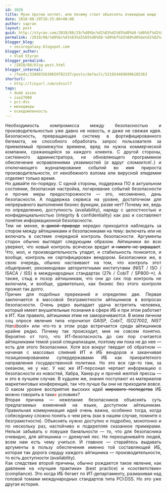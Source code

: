 ```yaml
---
id: 1026
title: Мухи против котлет, или почему стоит объяснять очевидные вещи
date: 2010-08-29T10:25:00+00:00
author: sapran
layout: post
guid: http://styran.com/2010/08/29/%d0%bc%d1%83%d1%85%d0%b8-%d0%bf%d1%80%d0%be%d1%82%d0%b8%d0%b2-%d0%ba%d0%be%d1%82%d0%bb%d0%b5%d1%82-%d0%b8%d0%bb%d0%b8-%d0%bf%d0%be%d1%87%d0%b5%d0%bc%d1%83-%d1%81%d1%82%d0%be%d0%b8%d1%82-%d0%be%d0%b1/
permalink: /2010/08/%d0%bc%d1%83%d1%85%d0%b8-%d0%bf%d1%80%d0%be%d1%82%d0%b8%d0%b2-%d0%ba%d0%be%d1%82%d0%bb%d0%b5%d1%82-%d0%b8%d0%bb%d0%b8-%d0%bf%d0%be%d1%87%d0%b5%d0%bc%d1%83-%d1%81%d1%82%d0%be%d0%b8%d1%82-%d0%be%d0%b1/
blogger_blog:
  - securegalaxy.blogspot.com
blogger_author:
  - Vlad Styran
blogger_permalink:
  - /2010/08/blog-post.html
blogger_internal:
  - /feeds/3388835630659782197/posts/default/5219244696996205363
shorturl:
  - http://tinyurl.com/o3vsvl7
tags:
  - dumb asses
  - iso27000
  - pci:dss
  - менеджеры
  - осведомленность
---
```

<div style="text-align: justify;">
  Необходимость компромисса между безопасностью и производительностью уже давно не новость, и даже не свежая идея. Безопасность, превращающая систему в фортифицированного бегемота, не способного обработать запрос пользователя за приемлемый промежуток времени, вряд ли нужна коммерческой компании, сражающейся за каждого клиента. С другой стороны, системного администратора, не обновляющего программное обеспечение исправлениями уязвимостей (<i>а вдруг сломается!..</i>) и отключающего журналирование событий во имя прироста производительности, от неизбежного взлома или вирусной эпидемии отделяет только время.
</div>

<div style="text-align: justify;">
</div>

<div style="text-align: justify;">
  Но давайте по-порядку. С одной стороны, поддержка ПО в актуальном состоянии, безопасная настройка, логирование событий безопасности и прочие меры предосторожности &#8212; это, несомненно, дань безопасности. А поддержка сервиса на уровне, достаточном для непрерывного выполнения бизнес функции, разве нет? Почему же, ведь по определению, доступность (availability), наряду с целостностью и конфиденциальностью (integrity & confidentiality) как раз и составляют понятие информационной безопасности.
</div>

<div style="text-align: justify;">
</div>

<div style="text-align: justify;">
  Тем не менее, <strike>в дикой природе</strike> нередко приходится наблюдать за спором между айтишниками и безопасниками на тему: включать или не включать в системе очередной контроль безопасности. Аргументы сторон обычно выглядят следующим образом. Айтишники во всю уверяют, что новый контроль всячески вредит <strike>и никого не украшает</strike>. Что, мол, и производительность упадет, и стабильность понизится, и вообще, контроль не сертифицирован вендором. Безопасники же, в свою очередь, обычно настаивают на том, что контроль этот общепринят, рекомендован авторитетными институтами (NIST / ISO / ISACA / ISS) в международных стандартах (27k / CobiT / SP800-*). А также, стыд и позор айтишникам, что они до сих пор контроль не включили, и вообще, удивительно, как бизнес без этого контроля прожил так долго.
</div>

<div style="text-align: justify;">
</div>

<div style="text-align: justify;">
  Причин для подобных пререканий я определяю две. Первая заключается в массовой безграмотности айтишников в вопросах безопасности. Очень редко выпадает удача встретить человека, который имеет внушительные познания в сфере ИБ и при этом работает в ИТ. Как правило, айтишники этим не заморачиваются. В моем личном соц опросе явления типа &#171;<i>прочитал GAISP, CobiT, ISO27002, NIST Han<span style="color: red;">d</span>book</i>&#187; или что-то в этом роде встречается среди айтишников крайне редко. Почему так происходит, мне не совсем понятно. Вероятно от того, что ИТ-безопасность до сих пор считается айтишниками темой узкой специализации, поэтому им пока не до нее &#8212; есть для этого безопасники. Хотя все вокруг твердит об обратном &#8212; начиная с массовых слияний ИТ и ИБ вендоров и заканчивая позиционированием супердержавами ИБ как приоритетного направления государственной политики. Но это все где-то там, за океаном, не у нас. У нас же ИТ-персонал черпает информацию о безопасности из новостей, Хабра, Хакер.ру и прочей желтой прессы &#8212; и это в лучшем случае. В худшем же, знания поступают из материалов маркетинговых конференций, так что лучше бы они не приходили вовсе. О каком уровне восприятия высоких идей <strike>мирового господства</strike> ИБ можно говорить в таки<span style="color: red;">х</span> условиях?
</div>

<div style="text-align: justify;">
</div>

<div style="text-align: justify;">
  Вторая причина &#8212; нежелание безопасников объяснять суть предлагаемых изменений на языке, доступном айтишникам. Правильная коммуникация идей очень важна, особенно тогда, когда собеседнику сложно понять о чем речь (как в нашем случае, помните о безграмотности). Объяснять нужно доступно и подробно, монотонно и по нескольку раз, настойчиво и подкрепляя сказанное примерами. Нельзя забывать о ловушке банальности &#8212; то, что для безопасника очевидно, для айтишника &#8212; дремучий лес. Не переоценивайте людей, всем нам есть чему учиться. И главное &#8212; старайтесь выдавать аргументы в пользу обеспечения именно той составляющей ИБ, которая так дорога сердцу каждого айтишника &#8212; производительности, то есть доступности (availability).
</div>

<div style="text-align: justify;">
</div>

<div style="text-align: justify;">
  Как следствие второй причины, обычно рождается такое явление, как давление на &#171;лучшие практики&#187; (best practice) и &#171;соответствие&#187; (compliance). Это когда ИБ бегает по ИТ-департаменту, размахивая над головой томами международных стандартов типа PCI:DSS. Но это уже другая история.
</div>

<div class="addtoany_share_save_container addtoany_content_bottom">
  <div class="a2a_kit a2a_kit_size_32 addtoany_list a2a_target" id="wpa2a_115">
    <a class="a2a_button_facebook" href="http://www.addtoany.com/add_to/facebook?linkurl=https%3A%2F%2Fblog.styran.com%2F2010%2F08%2F%25d0%25bc%25d1%2583%25d1%2585%25d0%25b8-%25d0%25bf%25d1%2580%25d0%25be%25d1%2582%25d0%25b8%25d0%25b2-%25d0%25ba%25d0%25be%25d1%2582%25d0%25bb%25d0%25b5%25d1%2582-%25d0%25b8%25d0%25bb%25d0%25b8-%25d0%25bf%25d0%25be%25d1%2587%25d0%25b5%25d0%25bc%25d1%2583-%25d1%2581%25d1%2582%25d0%25be%25d0%25b8%25d1%2582-%25d0%25be%25d0%25b1%2F&linkname=%D0%9C%D1%83%D1%85%D0%B8%20%D0%BF%D1%80%D0%BE%D1%82%D0%B8%D0%B2%20%D0%BA%D0%BE%D1%82%D0%BB%D0%B5%D1%82%2C%20%D0%B8%D0%BB%D0%B8%20%D0%BF%D0%BE%D1%87%D0%B5%D0%BC%D1%83%20%D1%81%D1%82%D0%BE%D0%B8%D1%82%20%D0%BE%D0%B1%D1%8A%D1%8F%D1%81%D0%BD%D1%8F%D1%82%D1%8C%20%D0%BE%D1%87%D0%B5%D0%B2%D0%B8%D0%B4%D0%BD%D1%8B%D0%B5%20%D0%B2%D0%B5%D1%89%D0%B8" title="Facebook" rel="nofollow" target="_blank"></a><a class="a2a_button_twitter" href="http://www.addtoany.com/add_to/twitter?linkurl=https%3A%2F%2Fblog.styran.com%2F2010%2F08%2F%25d0%25bc%25d1%2583%25d1%2585%25d0%25b8-%25d0%25bf%25d1%2580%25d0%25be%25d1%2582%25d0%25b8%25d0%25b2-%25d0%25ba%25d0%25be%25d1%2582%25d0%25bb%25d0%25b5%25d1%2582-%25d0%25b8%25d0%25bb%25d0%25b8-%25d0%25bf%25d0%25be%25d1%2587%25d0%25b5%25d0%25bc%25d1%2583-%25d1%2581%25d1%2582%25d0%25be%25d0%25b8%25d1%2582-%25d0%25be%25d0%25b1%2F&linkname=%D0%9C%D1%83%D1%85%D0%B8%20%D0%BF%D1%80%D0%BE%D1%82%D0%B8%D0%B2%20%D0%BA%D0%BE%D1%82%D0%BB%D0%B5%D1%82%2C%20%D0%B8%D0%BB%D0%B8%20%D0%BF%D0%BE%D1%87%D0%B5%D0%BC%D1%83%20%D1%81%D1%82%D0%BE%D0%B8%D1%82%20%D0%BE%D0%B1%D1%8A%D1%8F%D1%81%D0%BD%D1%8F%D1%82%D1%8C%20%D0%BE%D1%87%D0%B5%D0%B2%D0%B8%D0%B4%D0%BD%D1%8B%D0%B5%20%D0%B2%D0%B5%D1%89%D0%B8" title="Twitter" rel="nofollow" target="_blank"></a><a class="a2a_button_google_plus" href="http://www.addtoany.com/add_to/google_plus?linkurl=https%3A%2F%2Fblog.styran.com%2F2010%2F08%2F%25d0%25bc%25d1%2583%25d1%2585%25d0%25b8-%25d0%25bf%25d1%2580%25d0%25be%25d1%2582%25d0%25b8%25d0%25b2-%25d0%25ba%25d0%25be%25d1%2582%25d0%25bb%25d0%25b5%25d1%2582-%25d0%25b8%25d0%25bb%25d0%25b8-%25d0%25bf%25d0%25be%25d1%2587%25d0%25b5%25d0%25bc%25d1%2583-%25d1%2581%25d1%2582%25d0%25be%25d0%25b8%25d1%2582-%25d0%25be%25d0%25b1%2F&linkname=%D0%9C%D1%83%D1%85%D0%B8%20%D0%BF%D1%80%D0%BE%D1%82%D0%B8%D0%B2%20%D0%BA%D0%BE%D1%82%D0%BB%D0%B5%D1%82%2C%20%D0%B8%D0%BB%D0%B8%20%D0%BF%D0%BE%D1%87%D0%B5%D0%BC%D1%83%20%D1%81%D1%82%D0%BE%D0%B8%D1%82%20%D0%BE%D0%B1%D1%8A%D1%8F%D1%81%D0%BD%D1%8F%D1%82%D1%8C%20%D0%BE%D1%87%D0%B5%D0%B2%D0%B8%D0%B4%D0%BD%D1%8B%D0%B5%20%D0%B2%D0%B5%D1%89%D0%B8" title="Google+" rel="nofollow" target="_blank"></a><a class="a2a_button_linkedin" href="http://www.addtoany.com/add_to/linkedin?linkurl=https%3A%2F%2Fblog.styran.com%2F2010%2F08%2F%25d0%25bc%25d1%2583%25d1%2585%25d0%25b8-%25d0%25bf%25d1%2580%25d0%25be%25d1%2582%25d0%25b8%25d0%25b2-%25d0%25ba%25d0%25be%25d1%2582%25d0%25bb%25d0%25b5%25d1%2582-%25d0%25b8%25d0%25bb%25d0%25b8-%25d0%25bf%25d0%25be%25d1%2587%25d0%25b5%25d0%25bc%25d1%2583-%25d1%2581%25d1%2582%25d0%25be%25d0%25b8%25d1%2582-%25d0%25be%25d0%25b1%2F&linkname=%D0%9C%D1%83%D1%85%D0%B8%20%D0%BF%D1%80%D0%BE%D1%82%D0%B8%D0%B2%20%D0%BA%D0%BE%D1%82%D0%BB%D0%B5%D1%82%2C%20%D0%B8%D0%BB%D0%B8%20%D0%BF%D0%BE%D1%87%D0%B5%D0%BC%D1%83%20%D1%81%D1%82%D0%BE%D0%B8%D1%82%20%D0%BE%D0%B1%D1%8A%D1%8F%D1%81%D0%BD%D1%8F%D1%82%D1%8C%20%D0%BE%D1%87%D0%B5%D0%B2%D0%B8%D0%B4%D0%BD%D1%8B%D0%B5%20%D0%B2%D0%B5%D1%89%D0%B8" title="LinkedIn" rel="nofollow" target="_blank"></a><a class="a2a_dd addtoany_share_save" href="https://www.addtoany.com/share"></a>
  </div>
</div>